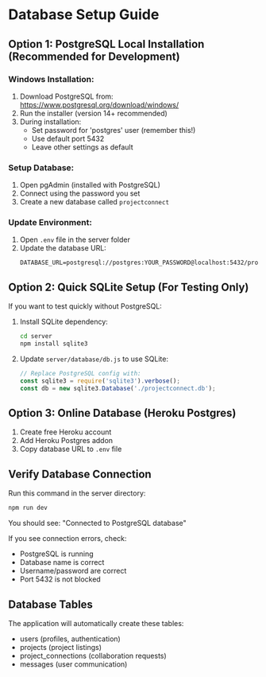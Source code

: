 # Database Setup Guide

## Option 1: PostgreSQL Local Installation (Recommended for Development)

### Windows Installation:
1. Download PostgreSQL from: https://www.postgresql.org/download/windows/
2. Run the installer (version 14+ recommended)
3. During installation:
   - Set password for 'postgres' user (remember this!)
   - Use default port 5432
   - Leave other settings as default

### Setup Database:
1. Open pgAdmin (installed with PostgreSQL)
2. Connect using the password you set
3. Create a new database called `projectconnect`

### Update Environment:
1. Open `.env` file in the server folder
2. Update the database URL:
   ```
   DATABASE_URL=postgresql://postgres:YOUR_PASSWORD@localhost:5432/projectconnect
   ```

## Option 2: Quick SQLite Setup (For Testing Only)

If you want to test quickly without PostgreSQL:

1. Install SQLite dependency:
   ```bash
   cd server
   npm install sqlite3
   ```

2. Update `server/database/db.js` to use SQLite:
   ```javascript
   // Replace PostgreSQL config with:
   const sqlite3 = require('sqlite3').verbose();
   const db = new sqlite3.Database('./projectconnect.db');
   ```

## Option 3: Online Database (Heroku Postgres)

1. Create free Heroku account
2. Add Heroku Postgres addon
3. Copy database URL to `.env` file

## Verify Database Connection

Run this command in the server directory:
```bash
npm run dev
```

You should see: "Connected to PostgreSQL database"

If you see connection errors, check:
- PostgreSQL is running
- Database name is correct
- Username/password are correct
- Port 5432 is not blocked

## Database Tables

The application will automatically create these tables:
- users (profiles, authentication)
- projects (project listings)
- project_connections (collaboration requests)
- messages (user communication)
